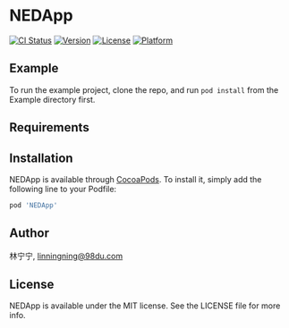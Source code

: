 # NEDApp

[![CI Status](https://img.shields.io/travis/林宁宁/NEDApp.svg?style=flat)](https://travis-ci.org/林宁宁/NEDApp)
[![Version](https://img.shields.io/cocoapods/v/NEDApp.svg?style=flat)](https://cocoapods.org/pods/NEDApp)
[![License](https://img.shields.io/cocoapods/l/NEDApp.svg?style=flat)](https://cocoapods.org/pods/NEDApp)
[![Platform](https://img.shields.io/cocoapods/p/NEDApp.svg?style=flat)](https://cocoapods.org/pods/NEDApp)

## Example

To run the example project, clone the repo, and run `pod install` from the Example directory first.

## Requirements

## Installation

NEDApp is available through [CocoaPods](https://cocoapods.org). To install
it, simply add the following line to your Podfile:

```ruby
pod 'NEDApp'
```

## Author

林宁宁, linningning@98du.com

## License

NEDApp is available under the MIT license. See the LICENSE file for more info.
